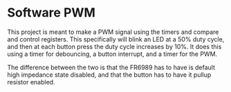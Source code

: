 # Software PWM
This project is meant to make a PWM signal using the timers and compare and control registers. This specifically will blink an LED at a 50% duty cycle, 
and then at each button press the duty cycle increases by 10%. It does this using a timer for debouncing, a button interrupt, and a timer for the PWM.

The difference between the two is that the FR6989 has to have is default high impedance state disabled, and that the button has to have it pullup resistor enabled.